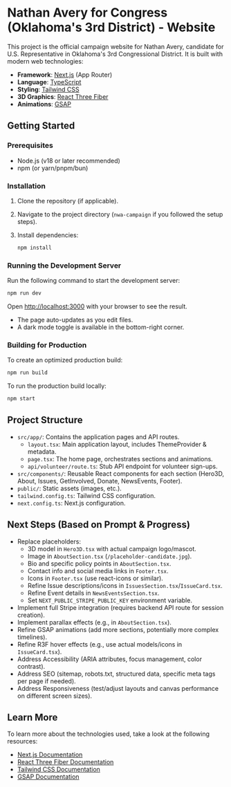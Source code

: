 # Nathan Avery for Congress (Oklahoma's 3rd District) - Website

This project is the official campaign website for Nathan Avery, candidate for U.S. Representative in Oklahoma's 3rd Congressional District. It is built with modern web technologies:

*   **Framework**: [Next.js](https://nextjs.org/) (App Router)
*   **Language**: [TypeScript](https://www.typescriptlang.org/)
*   **Styling**: [Tailwind CSS](https://tailwindcss.com/)
*   **3D Graphics**: [React Three Fiber](https://docs.pmnd.rs/react-three-fiber/)
*   **Animations**: [GSAP](https://greensock.com/gsap/)

## Getting Started

### Prerequisites

*   Node.js (v18 or later recommended)
*   npm (or yarn/pnpm/bun)

### Installation

1.  Clone the repository (if applicable).
2.  Navigate to the project directory (`nwa-campaign` if you followed the setup steps).
3.  Install dependencies:

    ```bash
    npm install
    ```

### Running the Development Server

Run the following command to start the development server:

```bash
npm run dev
```

Open [http://localhost:3000](http://localhost:3000) with your browser to see the result.

*   The page auto-updates as you edit files.
*   A dark mode toggle is available in the bottom-right corner.

### Building for Production

To create an optimized production build:

```bash
npm run build
```

To run the production build locally:

```bash
npm start
```

## Project Structure

*   `src/app/`: Contains the application pages and API routes.
    *   `layout.tsx`: Main application layout, includes ThemeProvider & metadata.
    *   `page.tsx`: The home page, orchestrates sections and animations.
    *   `api/volunteer/route.ts`: Stub API endpoint for volunteer sign-ups.
*   `src/components/`: Reusable React components for each section (Hero3D, About, Issues, GetInvolved, Donate, NewsEvents, Footer).
*   `public/`: Static assets (images, etc.).
*   `tailwind.config.ts`: Tailwind CSS configuration.
*   `next.config.ts`: Next.js configuration.

## Next Steps (Based on Prompt & Progress)

*   Replace placeholders:
    *   3D model in `Hero3D.tsx` with actual campaign logo/mascot.
    *   Image in `AboutSection.tsx` (`/placeholder-candidate.jpg`).
    *   Bio and specific policy points in `AboutSection.tsx`.
    *   Contact info and social media links in `Footer.tsx`.
    *   Icons in `Footer.tsx` (use react-icons or similar).
    *   Refine Issue descriptions/icons in `IssuesSection.tsx`/`IssueCard.tsx`.
    *   Refine Event details in `NewsEventsSection.tsx`.
    *   Set `NEXT_PUBLIC_STRIPE_PUBLIC_KEY` environment variable.
*   Implement full Stripe integration (requires backend API route for session creation).
*   Implement parallax effects (e.g., in `AboutSection.tsx`).
*   Refine GSAP animations (add more sections, potentially more complex timelines).
*   Refine R3F hover effects (e.g., use actual models/icons in `IssueCard.tsx`).
*   Address Accessibility (ARIA attributes, focus management, color contrast).
*   Address SEO (sitemap, robots.txt, structured data, specific meta tags per page if needed).
*   Address Responsiveness (test/adjust layouts and canvas performance on different screen sizes).

## Learn More

To learn more about the technologies used, take a look at the following resources:

*   [Next.js Documentation](https://nextjs.org/docs)
*   [React Three Fiber Documentation](https://docs.pmnd.rs/react-three-fiber)
*   [Tailwind CSS Documentation](https://tailwindcss.com/docs)
*   [GSAP Documentation](https://greensock.com/docs/)
